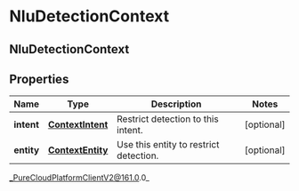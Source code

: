 # NluDetectionContext

## NluDetectionContext

## Properties

|Name | Type | Description | Notes|
|------------ | ------------- | ------------- | -------------|
| **intent** | [**ContextIntent**](ContextIntent) | Restrict detection to this intent. | [optional] |
| **entity** | [**ContextEntity**](ContextEntity) | Use this entity to restrict detection. | [optional] |



_PureCloudPlatformClientV2@161.0.0_
